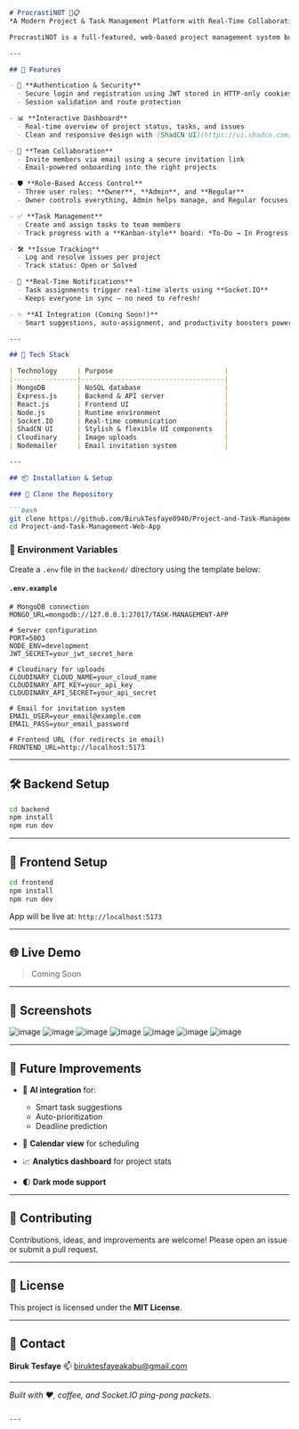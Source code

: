````md
# ProcrastiNOT 🧠📋  
*A Modern Project & Task Management Platform with Real-Time Collaboration*

ProcrastiNOT is a full-featured, web-based project management system built with the MERN stack. It helps teams collaborate efficiently by streamlining project planning, task delegation, progress tracking, issue reporting, and real-time notifications — all wrapped in a sleek, responsive UI powered by ShadCN.

---

## 🚀 Features

- 🔐 **Authentication & Security**
  - Secure login and registration using JWT stored in HTTP-only cookies
  - Session validation and route protection

- 📊 **Interactive Dashboard**
  - Real-time overview of project status, tasks, and issues
  - Clean and responsive design with [ShadCN UI](https://ui.shadcn.com/)

- 👥 **Team Collaboration**
  - Invite members via email using a secure invitation link
  - Email-powered onboarding into the right projects

- 🛡️ **Role-Based Access Control**
  - Three user roles: **Owner**, **Admin**, and **Regular**
  - Owner controls everything, Admin helps manage, and Regular focuses on tasks

- ✅ **Task Management**
  - Create and assign tasks to team members
  - Track progress with a **Kanban-style** board: *To-Do → In Progress → Done*

- 🛠️ **Issue Tracking**
  - Log and resolve issues per project
  - Track status: Open or Solved

- 🔔 **Real-Time Notifications**
  - Task assignments trigger real-time alerts using **Socket.IO**
  - Keeps everyone in sync — no need to refresh!

- ✨ **AI Integration (Coming Soon!)**
  - Smart suggestions, auto-assignment, and productivity boosters powered by AI

---

## 🧰 Tech Stack

| Technology     | Purpose                            |
|----------------|------------------------------------|
| MongoDB        | NoSQL database                     |
| Express.js     | Backend & API server               |
| React.js       | Frontend UI                        |
| Node.js        | Runtime environment                |
| Socket.IO      | Real-time communication            |
| ShadCN UI      | Stylish & flexible UI components   |
| Cloudinary     | Image uploads                      |
| Nodemailer     | Email invitation system            |

---

## 📦 Installation & Setup

### 📁 Clone the Repository

```bash
git clone https://github.com/BirukTesfaye0940/Project-and-Task-Management-Web-App.git
cd Project-and-Task-Management-Web-App
````

### 🔧 Environment Variables

Create a `.env` file in the `backend/` directory using the template below:

#### `.env.example`

```env
# MongoDB connection
MONGO_URL=mongodb://127.0.0.1:27017/TASK-MANAGEMENT-APP

# Server configuration
PORT=5003
NODE_ENV=development
JWT_SECRET=your_jwt_secret_here

# Cloudinary for uploads
CLOUDINARY_CLOUD_NAME=your_cloud_name
CLOUDINARY_API_KEY=your_api_key
CLOUDINARY_API_SECRET=your_api_secret

# Email for invitation system
EMAIL_USER=your_email@example.com
EMAIL_PASS=your_email_password

# Frontend URL (for redirects in email)
FRONTEND_URL=http://localhost:5173
```

---

## 🛠 Backend Setup

```bash
cd backend
npm install
npm run dev
```

---

## 🎨 Frontend Setup

```bash
cd frontend
npm install
npm run dev
```

App will be live at:
`http://localhost:5173`

---

## 🌐 Live Demo

> Coming Soon

---

## 📸 Screenshots

![image](https://github.com/user-attachments/assets/014c68f6-e9c7-4e84-a541-5457fd4453f8)
![image](https://github.com/user-attachments/assets/022422ba-c888-442d-bd35-6e13d0899e9b)
![image](https://github.com/user-attachments/assets/f9b9c8bc-0852-433a-8a34-2ab9f7f01151)
![image](https://github.com/user-attachments/assets/708e6822-4dc0-40ee-b5bd-411fcae591b7)
![image](https://github.com/user-attachments/assets/5d7340da-e815-48e2-96f4-58990ffde84d)
![image](https://github.com/user-attachments/assets/4f0ed215-75af-491d-9236-6f7107c2fff9)
![image](https://github.com/user-attachments/assets/c1a12262-2539-40c2-a354-41990f815e16)

---

## 🧠 Future Improvements

* 🤖 **AI integration** for:

  * Smart task suggestions
  * Auto-prioritization
  * Deadline prediction
* 📅 **Calendar view** for scheduling
* 📈 **Analytics dashboard** for project stats
* 🌓 **Dark mode support**

---

## 🤝 Contributing

Contributions, ideas, and improvements are welcome!
Please open an issue or submit a pull request.

---

## 📝 License

This project is licensed under the **MIT License**.

---

## 💬 Contact

**Biruk Tesfaye**
📫 [biruktesfayeakabu@gmail.com](mailto:biruktesfayeakabu@gmail.com)

---

*Built with ❤️, coffee, and Socket.IO ping-pong packets.*

```

---
